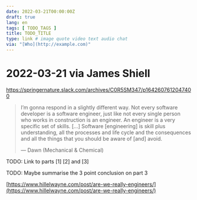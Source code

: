 ```yaml
---
date: 2022-03-21T00:00:00Z
draft: true
lang: en
tags: [ TODO_TAGS ]
title: TODO_TITLE
type: link # image quote video text audio chat
via: "[Who](http://example.com)"
---
```



# 2022-03-21 via James Shiell
https://springernature.slack.com/archives/C0R5SM347/p1642607612047400


> I’m gonna respond in a slightly different way. Not every software developer is a software engineer, just like not every single person who works in construction is an engineer. An engineer is a very specific set of skills. […] Software [engineering] is skill plus understanding, all the processes and life cycle and the consequences and all the things that you should be aware of [and] avoid.
>
> — Dawn (Mechanical & Chemical)

TODO: Link to parts [1] [2] and [3]

TODO: Maybe summarise the 3 point conclusion on part 3

[https://www.hillelwayne.com/post/are-we-really-engineers/](https://www.hillelwayne.com/post/are-we-really-engineers/)

